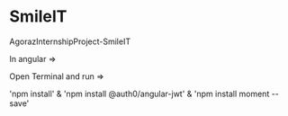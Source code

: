 # SmileIT
 AgorazInternshipProject-SmileIT

In angular =>

Open Terminal and run =>

'npm install' & 
'npm install @auth0/angular-jwt' &
'npm install moment --save'
